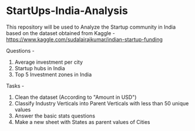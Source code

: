 # StartUps-India-Analysis

This repository will be used to Analyze the Startup community in India based on the dataset obtained from Kaggle - https://www.kaggle.com/sudalairajkumar/indian-startup-funding

Questions -
1. Average investment per city
2. Startup hubs in India
3. Top 5 Investment zones in India

Tasks - 
1. Clean the dataset (According to "Amount in USD")
2. Classify Industry Verticals into Parent Verticals with less than 50 unique values
3. Answer the basic stats questions
4. Make a new sheet with States as parent values of Cities
